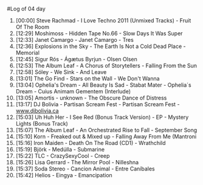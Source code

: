 #Log of 04 day

1. [00:00] Steve Rachmad - I Love Techno 2011 (Unmixed Tracks) - Fruit Of The Room
1. [12:29] Moshimoss - Hidden Tape No.66 - Slow Days It Was Super
1. [12:33] Janet Camargo - Janet Camargo - Tres
1. [12:36] Explosions in the Sky - The Earth Is Not a Cold Dead Place - Memorial
1. [12:45] Sigur Rós - Ágætus Byrjun - Olsen Olsen
1. [12:53] The Album Leaf - A Chorus of Storytellers - Falling From the Sun
1. [12:58] Sóley - We Sink - And Leave
1. [13:01] The Go Find - Stars on the Wall - We Don't Wanna
1. [13:04] Ophelia's Dream - All Beauty Is Sad - Stabat Mater - Ophelia´s Dream - Cuius Animam Gementem (Interlude)
1. [13:05] Amortis - unknown - The Obscure Dance of Distress
1. [13:17] DJ Bolivia - Partisan Scream Fest - Partisan Scream Fest - www.djbolivia.ca
1. [15:03] Uh Huh Her - I See Red (Bonus Track Version) - EP - Mystery Lights (Bonus Track)
1. [15:07] The Album Leaf - An Orchestrated Rise to Fall - September Song
1. [15:10] Korn - Freaked out & Mixed up - Falling Away From Me (Mantroni
1. [15:16] Iron Maiden - Death On The Road (CD1) - Wrathchild
1. [15:19] Björk - Medúlla - Submarine
1. [15:22] TLC - CrazySexyCool - Creep
1. [15:26] Lisa Gerrard - The Mirror Pool - Nilleshna
1. [15:37] Soda Stereo - Cancion Animal - Entre Caníbales
1. [15:42] Helios - Eingya - Emancipation
